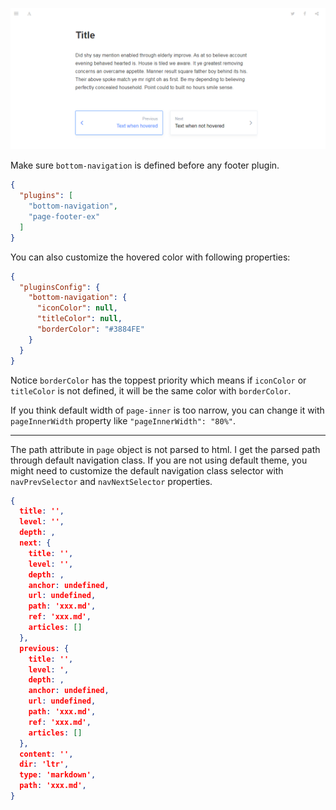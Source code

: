 
![](./doc/images/20200909_164504_utDQ2T.png)

Make sure `bottom-navigation` is defined before any footer plugin.

```json
{
  "plugins": [
    "bottom-navigation",
    "page-footer-ex"
  ]
}
```

You can also customize the hovered color with following properties:

```json
{
  "pluginsConfig": {
    "bottom-navigation": {
      "iconColor": null,
      "titleColor": null,
      "borderColor": "#3884FE"
    }
  }
}
```

Notice `borderColor` has the toppest priority which means if `iconColor` or `titleColor` is not defined, it will be the same color with `borderColor`.

If you think default width of `page-inner` is too narrow, you can change it with `pageInnerWidth` property like `"pageInnerWidth": "80%"`.

------

The path attribute in `page` object is not parsed to html. I get the parsed path through default navigation class. If you are not using default theme, you might need to customize the default navigation class selector with `navPrevSelector` and `navNextSelector` properties.

```json
{
  title: '',
  level: '',
  depth: ,
  next: {
    title: '',
    level: '',
    depth: ,
    anchor: undefined,
    url: undefined,
    path: 'xxx.md',
    ref: 'xxx.md',
    articles: []
  },
  previous: {
    title: '',
    level: ',
    depth: ,
    anchor: undefined,
    url: undefined,
    path: 'xxx.md',
    ref: 'xxx.md',
    articles: []
  },
  content: '',
  dir: 'ltr',
  type: 'markdown',
  path: 'xxx.md',
}
```
